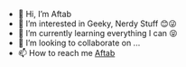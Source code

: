 - 👋 Hi, I’m Aftab
- 👀 I’m interested in Geeky, Nerdy Stuff 😊😜
- 🌱 I’m currently learning everything I can 😝
- 💞️ I’m looking to collaborate on ...
- 📫 How to reach me [Aftab](http://telegram.me/SpoiledPrince "Aftab")

<!---
Aftab-00/Aftab-00 is a ✨ special ✨ repository because its `README.md` (this file) appears on your GitHub profile.
You can click the Preview link to take a look at your changes.
--->
